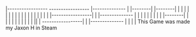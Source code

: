 |-----------------    -----------------    |--------------          |           |--------|        |--------|
|                             |            |                       |  |         |        |        |        |
|                             |            |                      |    |        |         |      |         |
|-----------------|           |            |--------------       |      |       |          |    |          |
                  |           |            |                    |--------|      |           |  |           |
                  |           |            |                   |          |     |            ||            |
 -----------------|           |            |--------------    |            |    |                          |
                               This Game was made my Jaxon H in Steam
